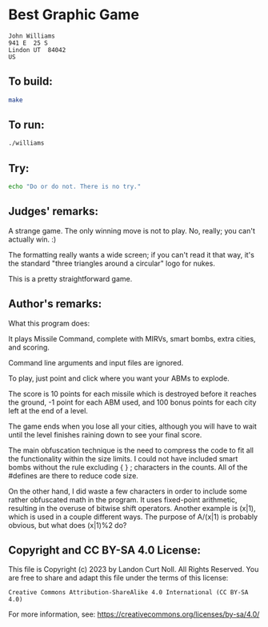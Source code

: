 # Best Graphic Game

    John Williams
    941 E  25 S
    Lindon UT  84042
    US

## To build:

```sh
make
```

## To run:

```sh
./williams
```

## Try:

```sh
echo "Do or do not. There is no try."
```

## Judges' remarks:

A strange game. The only winning move is not to play. No, really; you can't
actually win.  :)

The formatting really wants a wide screen; if you can't read it that way,
it's the standard "three triangles around a circular" logo for nukes.

This is a pretty straightforward game.

## Author's remarks:

What this program does:

It plays Missile Command, complete with MIRVs, smart bombs,
extra cities, and scoring.

Command line arguments and input files are ignored.

To play, just point and click where you want your ABMs to explode.

The score is 10 points for each missile which is destroyed before
it reaches the ground, -1 point for each ABM used, and 100 bonus
points for each city left at the end of a level.

The game ends when you lose all your cities, although you will have
to wait until the level finishes raining down to see your final score.



The main obfuscation technique is the need to compress the code to fit
all the functionality within the size limits.  I could not have included
smart bombs without the rule excluding { } ; characters in the counts.
All of the #defines are there to reduce code size.

On the other hand, I did waste a few characters in order to include
some rather obfuscated math in the program.  It uses fixed-point
arithmetic, resulting in the overuse of bitwise shift operators.
Another example is (x|1), which is used in a couple different ways.
The purpose of A/(x|1) is probably obvious, but what does (x|1)%2 do?

## Copyright and CC BY-SA 4.0 License:

This file is Copyright (c) 2023 by Landon Curt Noll.  All Rights Reserved.
You are free to share and adapt this file under the terms of this license:

    Creative Commons Attribution-ShareAlike 4.0 International (CC BY-SA 4.0)

For more information, see: https://creativecommons.org/licenses/by-sa/4.0/
